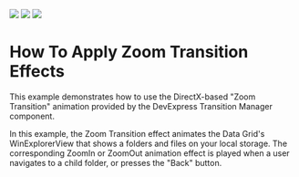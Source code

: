 <!-- default badges list -->
![](https://img.shields.io/endpoint?url=https://codecentral.devexpress.com/api/v1/VersionRange/173956912/19.1.1%2B)
[![](https://img.shields.io/badge/Open_in_DevExpress_Support_Center-FF7200?style=flat-square&logo=DevExpress&logoColor=white)](https://supportcenter.devexpress.com/ticket/details/T830450)
[![](https://img.shields.io/badge/📖_How_to_use_DevExpress_Examples-e9f6fc?style=flat-square)](https://docs.devexpress.com/GeneralInformation/403183)
<!-- default badges end -->
# How To Apply Zoom Transition Effects

This example demonstrates how to use the DirectX-based "Zoom Transition" animation provided by the DevExpress Transition Manager component.

In this example, the Zoom Transition effect animates the Data Grid's WinExplorerView that shows a folders and files on your local storage. The corresponding ZoomIn or ZoomOut animation effect is played when a user navigates to a child folder, or presses the "Back" button. 
